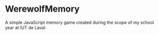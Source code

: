 # WerewolfMemory
A simple JavaScript memory game created during the scope of my school year at IUT de Laval
